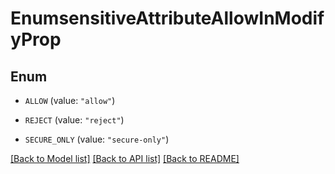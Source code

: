 # EnumsensitiveAttributeAllowInModifyProp

## Enum


* `ALLOW` (value: `"allow"`)

* `REJECT` (value: `"reject"`)

* `SECURE_ONLY` (value: `"secure-only"`)


[[Back to Model list]](../README.md#documentation-for-models) [[Back to API list]](../README.md#documentation-for-api-endpoints) [[Back to README]](../README.md)


